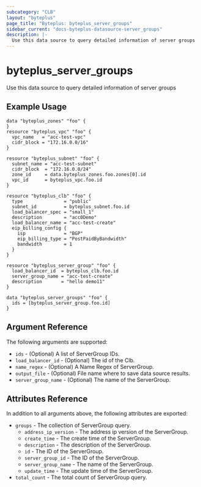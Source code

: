 ```yaml
---
subcategory: "CLB"
layout: "byteplus"
page_title: "Byteplus: byteplus_server_groups"
sidebar_current: "docs-byteplus-datasource-server_groups"
description: |-
  Use this data source to query detailed information of server groups
---
```

# byteplus_server_groups
Use this data source to query detailed information of server groups
## Example Usage
```hcl
data "byteplus_zones" "foo" {
}
resource "byteplus_vpc" "foo" {
  vpc_name   = "acc-test-vpc"
  cidr_block = "172.16.0.0/16"
}

resource "byteplus_subnet" "foo" {
  subnet_name = "acc-test-subnet"
  cidr_block  = "172.16.0.0/24"
  zone_id     = data.byteplus_zones.foo.zones[0].id
  vpc_id      = byteplus_vpc.foo.id
}

resource "byteplus_clb" "foo" {
  type               = "public"
  subnet_id          = byteplus_subnet.foo.id
  load_balancer_spec = "small_1"
  description        = "acc0Demo"
  load_balancer_name = "acc-test-create"
  eip_billing_config {
    isp              = "BGP"
    eip_billing_type = "PostPaidByBandwidth"
    bandwidth        = 1
  }
}

resource "byteplus_server_group" "foo" {
  load_balancer_id  = byteplus_clb.foo.id
  server_group_name = "acc-test-create"
  description       = "hello demo11"
}

data "byteplus_server_groups" "foo" {
  ids = [byteplus_server_group.foo.id]
}
```
## Argument Reference
The following arguments are supported:
* `ids` - (Optional) A list of ServerGroup IDs.
* `load_balancer_id` - (Optional) The id of the Clb.
* `name_regex` - (Optional) A Name Regex of ServerGroup.
* `output_file` - (Optional) File name where to save data source results.
* `server_group_name` - (Optional) The name of the ServerGroup.

## Attributes Reference
In addition to all arguments above, the following attributes are exported:
* `groups` - The collection of ServerGroup query.
    * `address_ip_version` - The address ip version of the ServerGroup.
    * `create_time` - The create time of the ServerGroup.
    * `description` - The description of the ServerGroup.
    * `id` - The ID of the ServerGroup.
    * `server_group_id` - The ID of the ServerGroup.
    * `server_group_name` - The name of the ServerGroup.
    * `update_time` - The update time of the ServerGroup.
* `total_count` - The total count of ServerGroup query.


